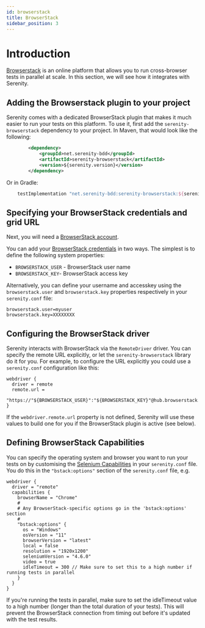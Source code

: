 ```yaml
---
id: browserstack
title: BrowserStack
sidebar_position: 3
---
```

# Introduction

[Browserstack](https://www.browserstack.com/automate?utm_source=serenity&utm_medium=partnered) is an online platform that allows you to run cross-browser tests in parallel at scale. In this section, we will see how it integrates with Serenity.

## Adding the Browserstack plugin to your project

Serenity comes with a dedicated BrowserStack plugin that makes it much easier to run your tests on this platform. To use it, first add the `serenity-browserstack` dependency to your project. In Maven, that would look like the following:
```xml
        <dependency>
            <groupId>net.serenity-bdd</groupId>
            <artifactId>serenity-browserstack</artifactId>
            <version>${serenity.version}</version>
        </dependency>
```

Or in Gradle:
```groovy
    testImplementation "net.serenity-bdd:serenity-browserstack:${serenityVersion}"
```

## Specifying your BrowserStack credentials and grid URL
Next, you will need a [BrowserStack account](https://www.browserstack.com/pricing).

You can add your [BrowserStack credentials](https://www.browserstack.com/accounts/settings) in two ways. The simplest is to define the following system properties:
* `BROWSERSTACK_USER` - BrowserStack user name
* `BROWSERSTACK_KEY`- BrowserStack access key

Alternatively, you can define your username and accesskey using the `browserstack.user` and `browserstack.key` properties respectively in your `serenity.conf` file:

```hocon
browserstack.user=myuser
browserstack.key=XXXXXXXX
```

## Configuring the BrowserStack driver
Serenity interacts with BrowserStack via the `RemoteDriver` driver. You can specify the remote URL explicitly, or let the `serenity-browserstack` library do it for you. For example, to configure the URL explicitly you could use a `serenity.conf` configuration like this:
```hocon
webdriver {
  driver = remote
  remote.url =
  "https://"${BROWSERSTACK_USER}":"${BROWSERSTACK_KEY}"@hub.browserstack.com/wd/hub"
}
```

If the `webdriver.remote.url` property is not defined, Serenity will use these values to build one for you if the BrowserStack plugin is active (see below).

## Defining BrowserStack Capabilities
You can specify the operating system and browser you want to run your tests on by customising the [Selenium Capabilities](https://www.browserstack.com/automate/capabilities) in your `serenity.conf` file. You do this in the `"bstack:options"` section of the `serenity.conf` file, e.g.

```hocon
webdriver {
  driver = "remote"
  capabilities {
    browserName = "Chrome"
    #
    # Any BrowserStack-specific options go in the 'bstack:options' section
    #
    "bstack:options" {
      os = "Windows"
      osVersion = "11"
      browserVersion = "latest"
      local = false
      resolution = "1920x1200"
      seleniumVersion = "4.6.0"
      video = true
      idleTimeout = 300 // Make sure to set this to a high number if running tests in parallel
    }
  }
}
```

If you're running the tests in parallel, make sure to set the idleTimeout value to a high number (longer than the total duration of your tests). This will prevent the BrowserStack connection from timing out before it's updated with the test results.
